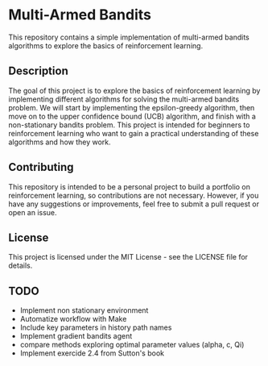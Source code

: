 # Multi-Armed Bandits
This repository contains a simple implementation of multi-armed bandits algorithms to explore the basics of reinforcement learning.

## Description
The goal of this project is to explore the basics of reinforcement learning by implementing different algorithms for solving the multi-armed bandits problem. We will start by implementing the epsilon-greedy algorithm, then move on to the upper confidence bound (UCB) algorithm, and finish with a non-stationary bandits problem. This project is intended for beginners to reinforcement learning who want to gain a practical understanding of these algorithms and how they work.

## Contributing
This repository is intended to be a personal project to build a portfolio on reinforcement learning, so contributions are not necessary. However, if you have any suggestions or improvements, feel free to submit a pull request or open an issue.

## License
This project is licensed under the MIT License - see the LICENSE file for details.

## TODO
* Implement non stationary environment
* Automatize workflow with Make
* Include key parameters in history path names
* Implement gradient bandits agent
* compare methods exploring optimal parameter values (alpha, c, Qi)
* Implement exercide 2.4 from Sutton's book